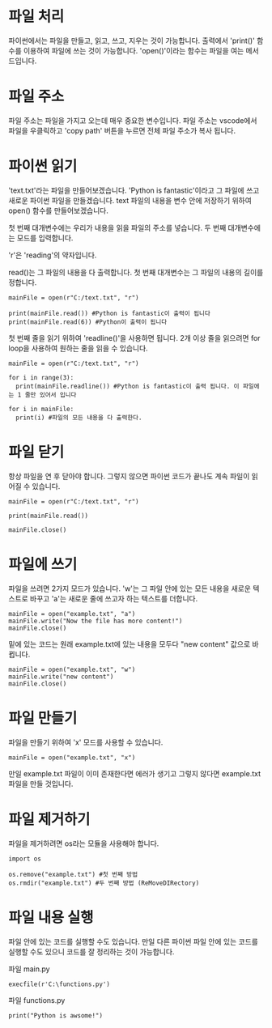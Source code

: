 # 파일 처리
파이썬에서는 파일을 만들고, 읽고, 쓰고, 지우는 것이 가능합니다. 출력에서 'print()' 함수를 이용하여 파일에 쓰는 것이 가능합니다. 'open()'이라는 함수는 파일을 여는 메서드입니다.

# 파일 주소
파일 주소는 파일을 가지고 오는데 매우 중요한 변수입니다. 파일 주소는 vscode에서 파일을 우클릭하고 'copy path' 버튼을 누르면 전체 파일 주소가 복사 됩니다.

# 파이썬 읽기
'text.txt'라는 파일을 만들어보겠습니다. 'Python is fantastic'이라고 그 파일에 쓰고 새로운 파이썬 파일을 만들겠습니다. text 파일의 내용을 변수 안에 저장하기 위하여 open() 함수를 만들어보겠습니다.

첫 번째 대개변수에는 우리가 내용을 읽을 파일의 주소를 넣습니다. 두 번째 대개변수에는 모드를 입력합니다.

'r'은 'reading'의 약자입니다.

read()는 그 파일의 내용을 다 출력합니다. 첫 번째 대개변수는 그 파일의 내용의 길이를 정합니다.
```
mainFile = open(r"C:/text.txt", "r")

print(mainFile.read()) #Python is fantastic이 출력이 됩니다
print(mainFile.read(6)) #Python이 출력이 됩니다
```

첫 번째 줄을 읽기 위하여 'readline()'을 사용하면 됩니다. 2개 이상 줄을 읽으려면 for loop을 사용하여 원하는 줄을 읽을 수 있습니다.

```
mainFile = open(r"C:/text.txt", "r")

for i in range(3):
  print(mainFile.readline()) #Python is fantastic이 출력 됩니다. 이 파일에는 1 줄만 있어서 입니다

for i in mainFile:
  print(i) #파일의 모든 내용을 다 출력한다.
```

# 파일 닫기
항상 파일을 연 후 닫아야 합니다. 그렇지 않으면 파이썬 코드가 끝나도 계속 파일이 읽어질 수 있습니다.

```
mainFile = open(r"C:/text.txt", "r")

print(mainFile.read())

mainFile.close()
```

# 파일에 쓰기
파일을 쓰려면 2가지 모드가 있습니다. 'w'는 그 파일 안에 있는 모든 내용을 새로운 텍스트로 바꾸고 'a'는 새로운 줄에 쓰고자 하는 텍스트를 더합니다.

```
mainFile = open("example.txt", "a")
mainFile.write("Now the file has more content!")
mainFile.close()
```

밑에 있는 코드는 원래 example.txt에 있는 내용을 모두다 "new content" 값으로 바뀝니다.
```
mainFile = open("example.txt", "w")
mainFile.write("new content")
mainFile.close()
```

# 파일 만들기
파일을 만들기 위하여 'x' 모드를 사용할 수 있습니다.

```
mainFile = open("example.txt", "x")
```

만일 example.txt 파일이 이미 존재한다면 에러가 생기고 그렇지 않다면 example.txt 파일을 만들 것입니다.

# 파일 제거하기
파일을 제거하려면 os라는 모듈을 사용해야 합니다.

```
import os

os.remove("example.txt") #첫 번째 방법
os.rmdir("example.txt") #두 번째 방법 (ReMoveDIRectory)
```

# 파일 내용 실행
파일 안에 있는 코드를 실행할 수도 있습니다. 만일 다른 파이썬 파일 안에 있는 코드를 실행할 수도 있으니 코드를 잘 정리하는 것이 가능합니다.

파일 main.py
```
execfile(r'C:\functions.py')
```

파일 functions.py
```
print("Python is awsome!")
```
